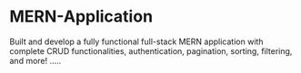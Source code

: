 # MERN-Application
Built and develop a fully functional full-stack MERN application with complete CRUD functionalities, authentication, pagination, sorting, filtering, and more!
.....